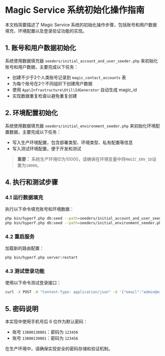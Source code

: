 # Magic Service 系统初始化操作指南

本文档简要描述了 Magic Service 系统的初始化操作步骤，包括账号和用户数据填充、环境配置以及登录验证功能的实现。

## 1. 账号和用户数据初始化

系统使用数据填充器 `seeders/initial_account_and_user_seeder.php` 来初始化账号和用户数据，主要完成以下任务：

- 创建不少于2个人类账号记录到 `magic_contact_accounts` 表
- 为每个账号在2个不同组织下创建用户数据
- 使用 `App\Infrastructure\Util\IdGenerator` 自动生成 magic_id
- 实现数据重复检查以避免重复创建

## 2. 环境配置初始化

系统使用数据填充器 `seeders/initial_environment_seeder.php` 来初始化环境配置数据，主要完成以下任务：

- 写入生产环境配置，包含部署类型、环境类型、私有配置等信息
- 写入测试环境配置，便于开发和测试

> **重要：** 系统生产环境ID为10000，请确保在环境变量中将`MAGIC_ENV_ID`设置为`10000`。

## 4. 执行和测试步骤

### 4.1 运行数据填充

执行以下命令填充账号和环境数据：

```bash
php bin/hyperf.php db:seed --path=seeders/initial_account_and_user_seeder.php
php bin/hyperf.php db:seed --path=seeders/initial_environment_seeder.php
```

### 4.2 重启服务

加载新的路由配置：

```bash
php bin/hyperf.php server:restart
```

### 4.3 测试登录功能

使用以下命令测试登录接口：

```bash
curl -X POST -H "Content-Type: application/json" -d '{"email":"admin@example.com","password":"138001","organization_code":""}' http://localhost:9501/api/v1/login/check
```

## 5. 密码说明

本实现中使用手机号后 6 位作为默认密码：

- 账号 `13800138001`：密码为 `123456`
- 账号 `13800139001`：密码为 `123456`

在生产环境中，请确保实现安全的密码存储和验证机制。 
